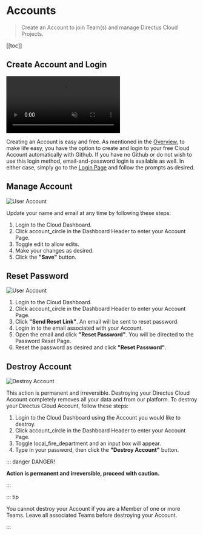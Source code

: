 # Accounts

> Create an Account to join Team(s) and manage Directus Cloud Projects.

[[toc]]

## Create Account and Login

<video alt="Create Account and Login" loop muted controls autoplay>
  <source src="" type="video/mp4">
</video>

Creating an Account is easy and free. As mentioned in the [Overview](/cloud/overview/), to make life easy, you have the
option to create and login to your free Cloud Account automatically with Github. If you have no Github or do not wish to
use this login method, email-and-password login is available as well. In either case, simply go to the
[Login Page](https://directus.cloud/login) and follow the prompts as desired.

## Manage Account

![User Account](https://cdn.directus.io/docs/v9/cloud/accounts-and-teams/accounts-and-teams-20220228A/managing-your-account-20220225A.webp)

Update your name and email at any time by following these steps:

1. Login to the Cloud Dashboard.
2. Click <span mi icon>account_circle</span> in the Dashboard Header to enter your Account Page.
3. Toggle <span mi icon prmry>edit</span> to allow edits.
4. Make your changes as desired.
5. Click the **"Save"** button.

## Reset Password

![User Account](https://cdn.directus.io/docs/v9/cloud/accounts-and-teams/accounts-and-teams-20220228A/managing-your-account-20220225A.webp)

1. Login to the Cloud Dashboard.
2. Click <span mi icon>account_circle</span> in the Dashboard Header to enter your Account Page.
3. Click **"Send Reset Link"**. An email will be sent to reset password.
4. Login in to the email associated with your Account.
5. Open the email and click **"Reset Password"**. You will be directed to the Password Reset Page.
6. Reset the password as desired and click **"Reset Password"**.

## Destroy Account

![Destroy Account](https://cdn.directus.io/docs/v9/cloud/accounts-and-teams/accounts-and-teams-20220228A/destroying-your-account-20220225A.webp)

This action is permanent and irreversible. Destroying your Directus Cloud Account completely removes all your data and
from our platform. To destroy your Directus Cloud Account, follow these steps:

1. Login to the Cloud Dashboard using the Account you would like to destroy.
2. Click <span mi icon>account_circle</span> in the Dashboard Header to enter your Account Page.
3. Toggle <span mi icon dngr>local_fire_department</span> and an input box will appear.
4. Type in your password, then click the **"Destroy Account"** button.

::: danger DANGER!

**Action is permanent and irreversible, proceed with caution.**

:::

::: tip

You cannot destroy your Account if you are a Member of one or more Teams. Leave all associated Teams before destroying
your Account.

:::
